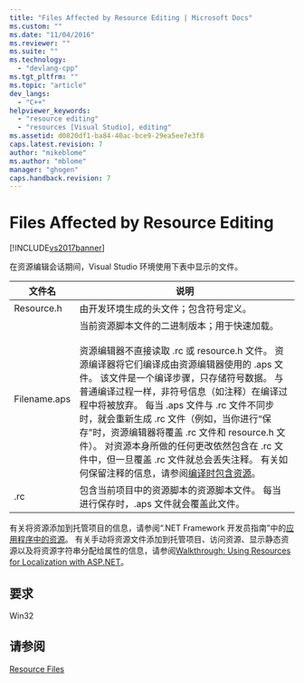 ```yaml
---
title: "Files Affected by Resource Editing | Microsoft Docs"
ms.custom: ""
ms.date: "11/04/2016"
ms.reviewer: ""
ms.suite: ""
ms.technology: 
  - "devlang-cpp"
ms.tgt_pltfrm: ""
ms.topic: "article"
dev_langs: 
  - "C++"
helpviewer_keywords: 
  - "resource editing"
  - "resources [Visual Studio], editing"
ms.assetid: d0820df1-ba84-40ac-bce9-29ea5ee7e3f8
caps.latest.revision: 7
author: "mikeblome"
ms.author: "mblome"
manager: "ghogen"
caps.handback.revision: 7
---
```

# Files Affected by Resource Editing
[!INCLUDE[vs2017banner](../assembler/inline/includes/vs2017banner.md)]

在资源编辑会话期间，Visual Studio 环境使用下表中显示的文件。  
  
|文件名|说明|  
|---------|--------|  
|Resource.h|由开发环境生成的头文件；包含符号定义。|  
|Filename.aps|当前资源脚本文件的二进制版本；用于快速加载。<br /><br /> 资源编辑器不直接读取 .rc 或 resource.h 文件。  资源编译器将它们编译成由资源编辑器使用的 .aps 文件。  该文件是一个编译步骤，只存储符号数据。  与普通编译过程一样，非符号信息（如注释）在编译过程中将被放弃。  每当 .aps 文件与 .rc 文件不同步时，就会重新生成 .rc 文件（例如，当你进行“保存”时，资源编辑器将覆盖 .rc 文件和 resource.h 文件）。  对资源本身所做的任何更改依然包含在 .rc 文件中，但一旦覆盖 .rc 文件就总会丢失注释。  有关如何保留注释的信息，请参阅[编译时包含资源](../windows/how-to-include-resources-at-compile-time.md)。|  
|.rc|包含当前项目中的资源脚本的资源脚本文件。  每当进行保存时，.aps 文件就会覆盖此文件。|  
  
 有关将资源添加到托管项目的信息，请参阅“.NET Framework 开发员指南”中的[应用程序中的资源](../Topic/Resources%20in%20Desktop%20Apps.md)。 有关手动将资源文件添加到托管项目、访问资源、显示静态资源以及将资源字符串分配给属性的信息，请参阅[Walkthrough: Using Resources for Localization with ASP.NET](../Topic/Walkthrough:%20Using%20Resources%20for%20Localization%20with%20ASP.NET.md)。  
  
## 要求  
 Win32  
  
## 请参阅  
 [Resource Files](../mfc/resource-files-visual-studio.md)